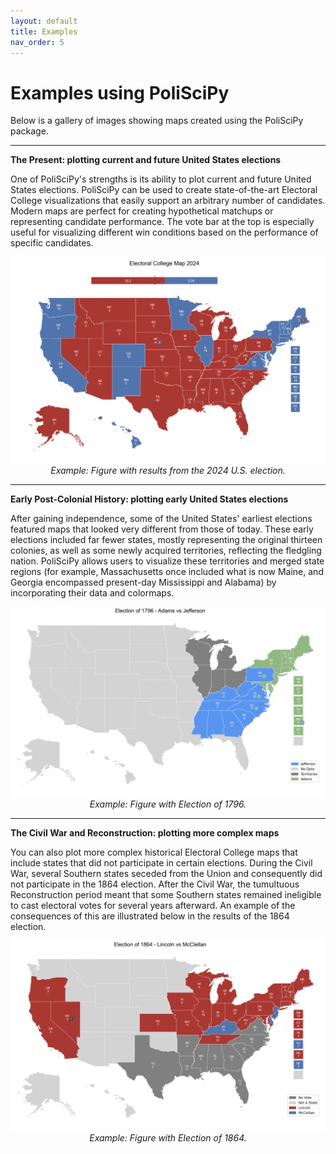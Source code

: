 ```yaml
---
layout: default
title: Examples
nav_order: 5
---
```


# Examples using PoliSciPy

Below is a gallery of images showing maps created using the PoliSciPy package.

---

**The Present: plotting current and future United States elections**

One of PoliSciPy's strengths is its ability to plot current and future United States elections. PoliSciPy can be used to create state-of-the-art Electoral College visualizations that easily support an arbitrary number of candidates. Modern maps are perfect for creating hypothetical matchups or representing candidate performance. The vote bar at the top is especially useful for visualizing different win conditions based on the performance of specific candidates.

<div align="center">
    <a href="https://eolesinski.github.io/poliscipy/example-1.html">
        <img src="assets/election_2024.png" alt="Electoral College Map" width="974">
    </a>
    <div style="text-align: center;"><em>Example: Figure with results from the 2024 U.S. election.</em></div>
</div>

---

**Early Post-Colonial History: plotting early United States elections**

After gaining independence, some of the United States' earliest elections featured maps that looked very different from those of today. These early elections included far fewer states, mostly representing the original thirteen colonies, as well as some newly acquired territories, reflecting the fledgling nation. PoliSciPy allows users to visualize these territories and merged state regions (for example, Massachusetts once included what is now Maine, and Georgia encompassed present-day Mississippi and Alabama) by incorporating their data and colormaps.

<div align="center">
    <a href="https://eolesinski.github.io/poliscipy/example-2.html">
        <img src="assets/election_1796_2.png" alt="Electoral College Map" width="974">
    </a>
    <div style="text-align: center;"><em>Example: Figure with Election of 1796.</em></div>
</div>

---

**The Civil War and Reconstruction: plotting more complex maps**

You can also plot more complex historical Electoral College maps that include states that did not participate in certain elections. During the Civil War, several Southern states seceded from the Union and consequently did not participate in the 1864 election. After the Civil War, the tumultuous Reconstruction period meant that some Southern states remained ineligible to cast electoral votes for several years afterward. An example of the consequences of this are illustrated below in the results of the 1864 election.

<div align="center">
    <a href="https://eolesinski.github.io/poliscipy/example-3.html">
        <img src="assets/election_1864_2.png" alt="Electoral College Map" width="974">
    </a>
    <div style="text-align: center;"><em>Example: Figure with Election of 1864.</em></div>
</div>